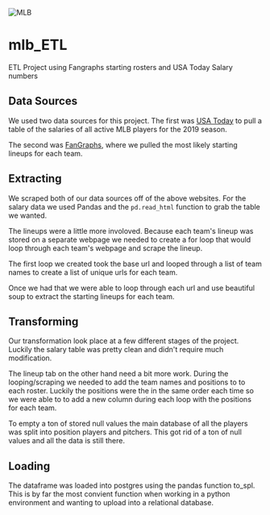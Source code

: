 ![MLB](https://upload.wikimedia.org/wikipedia/en/thumb/a/a6/Major_League_Baseball_logo.svg/1200px-Major_League_Baseball_logo.svg.png)

# mlb_ETL
ETL Project using Fangraphs starting rosters and USA Today Salary numbers

## Data Sources
We used two data sources for this project. The first was [USA Today](https://www.usatoday.com/sports/mlb/salaries/) to pull a table of the salaries of all active MLB players for the 2019 season.

The second was [FanGraphs](https://www.fangraphs.com/teams/{}/depth-chart), where we pulled the most likely starting lineups for each team.

## Extracting
We scraped both of our data sources off of the above websites. For the salary data we used Pandas and the `pd.read_html` function to grab the table we wanted.

The lineups were a little more involoved. Because each team's lineup was stored on a separate webpage we needed to create a for loop that would loop through each team's webpage and scrape the lineup. 

The first loop we created took the base url and looped through a list of team names to create a list of unique urls for each team.

Once we had that we were able to loop through each url and use beautiful soup to extract the starting lineups for each team.

## Transforming
Our transformation look place at a few different stages of the project. Luckily the salary table was pretty clean and didn't require much modification.

The lineup tab on the other hand need a bit more work. During the looping/scraping we needed to add the team names and positions to to each roster. Luckily the positions were the in the same order each time so we were able to to add a new column during each loop with the positions for each team.

To empty a ton of stored null values the main database of all the players was split into position players and pitchers. This got rid of a ton of null values and all the data is still there.


## Loading
The dataframe was loaded into postgres using the pandas function to_spl. This is by far the most convient function when working in a python environment and wanting to upload into a relational database.

